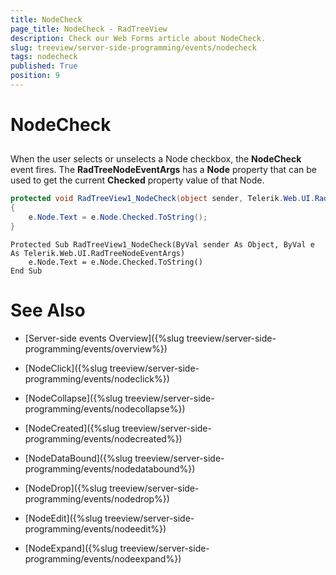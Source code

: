 ```yaml
---
title: NodeCheck
page_title: NodeCheck - RadTreeView
description: Check our Web Forms article about NodeCheck.
slug: treeview/server-side-programming/events/nodecheck
tags: nodecheck
published: True
position: 9
---
```


# NodeCheck



## 

When the user selects or unselects a Node checkbox, the **NodeCheck** event fires. The **RadTreeNodeEventArgs** has a **Node** property that can be used to get the current **Checked** property value of that Node.



````C#
protected void RadTreeView1_NodeCheck(object sender, Telerik.Web.UI.RadTreeNodeEventArgs e)
{    
    e.Node.Text = e.Node.Checked.ToString();
}	
````
````VB.NET
Protected Sub RadTreeView1_NodeCheck(ByVal sender As Object, ByVal e As Telerik.Web.UI.RadTreeNodeEventArgs)
    e.Node.Text = e.Node.Checked.ToString()
End Sub
````


# See Also

 * [Server-side events Overview]({%slug treeview/server-side-programming/events/overview%})

 * [NodeClick]({%slug treeview/server-side-programming/events/nodeclick%})

 * [NodeCollapse]({%slug treeview/server-side-programming/events/nodecollapse%})

 * [NodeCreated]({%slug treeview/server-side-programming/events/nodecreated%})

 * [NodeDataBound]({%slug treeview/server-side-programming/events/nodedatabound%})

 * [NodeDrop]({%slug treeview/server-side-programming/events/nodedrop%})

 * [NodeEdit]({%slug treeview/server-side-programming/events/nodeedit%})

 * [NodeExpand]({%slug treeview/server-side-programming/events/nodeexpand%})
